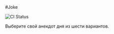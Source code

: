 #Joke

![CI Status](https://github.com/REDLIGHTS8/Joke/actions/workflows/main.yml/badge.svg)

Выберите свой анекдот дня из шести вариантов.
